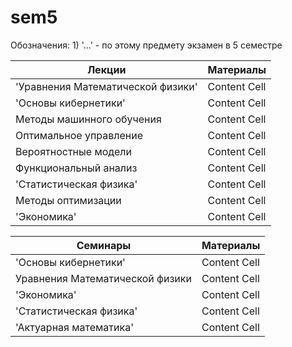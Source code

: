 # sem5


Обозначения:  1) '...' - по этому предмету экзамен в 5 семестре


| Лекции  | Материалы |
| ------------- | ------------- |
| 'Уравнения Математической физики'  | Content Cell  |
| 'Основы кибернетики'  | Content Cell  |
| Методы машинного обучения  | Content Cell  |
| Оптимальное управление  | Content Cell  |
| Вероятностные модели  | Content Cell  |
| Функциональный анализ  | Content Cell  |
| 'Статистическая физика'  | Content Cell  |
| Методы оптимизации  | Content Cell  |
| 'Экономика'  | Content Cell  |

| Семинары  | Материалы |
| ------------- | ------------- |
| 'Основы кибернетики'  | Content Cell  |
| Уравнения Математической физики  | Content Cell  |
| 'Экономика'  | Content Cell  |
| 'Статистическая физика'  | Content Cell  |
| 'Актуарная математика'  | Content Cell  |


